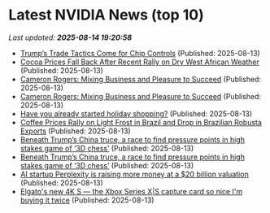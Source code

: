 # Latest NVIDIA News (top 10)
_Last updated: **2025-08-14 19:20:58**_

- [Trump’s Trade Tactics Come for Chip Controls](http://foreignpolicy.com/2025/08/13/trump-nvidia-amd-chip-semiconductor-tariffs/) (Published: 2025-08-13)
- [Cocoa Prices Fall Back After Recent Rally on Dry West African Weather](https://biztoc.com/x/db459919514bc573) (Published: 2025-08-13)
- [Cameron Rogers: Mixing Business and Pleasure to Succeed](https://biztoc.com/x/7627d8587dccb6f2) (Published: 2025-08-13)
- [Cameron Rogers: Mixing Business and Pleasure to Succeed](https://biztoc.com/x/7627d8587dccb6f2) (Published: 2025-08-13)
- [Have you already started holiday shopping?](https://biztoc.com/x/98093a46bbb89e75) (Published: 2025-08-13)
- [Coffee Prices Rally on Light Frost in Brazil and Drop in Brazilian Robusta Exports](https://biztoc.com/x/c04357dc8033afc6) (Published: 2025-08-13)
- [Beneath Trump’s China truce, a race to find pressure points in high stakes game of ‘3D chess’](https://biztoc.com/x/9f5a8238c4fb56bd) (Published: 2025-08-13)
- [Beneath Trump’s China truce, a race to find pressure points in high stakes game of ‘3D chess’](https://biztoc.com/x/9f5a8238c4fb56bd) (Published: 2025-08-13)
- [AI startup Perplexity is raising more money at a $20 billion valuation](https://www.businessinsider.com/perplexity-valuation-jumps-to-20-billion-in-latest-fundraise-2025-8) (Published: 2025-08-13)
- [Elgato's new 4K S — the Xbox Series X|S capture card so nice I'm buying it twice](https://www.windowscentral.com/accessories/elgatos-new-4k-s-review) (Published: 2025-08-13)
